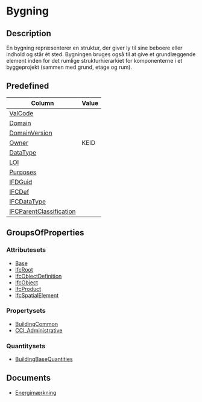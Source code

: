 # Bygning

## Description

En bygning repræsenterer en struktur, der giver ly til sine beboere eller indhold og står ét sted. Bygningen bruges også til at give et grundlæggende element inden for det rumlige strukturhierarkiet for komponenterne i et byggeprojekt (sammen med grund, etage og rum).

## Predefined

| Column                                                                 | Value |
| ---------------------------------------------------------------------- | ----- |
| [ValCode](../../Attributes/ValCode.md)                                 |       |
| [Domain](../../Attributes/Domain.md)                                   |       |
| [DomainVersion](../../Attributes/DomainVersion.md)                     |       |
| [Owner](../../Attributes/Owner.md)                                     | KEID  |
| [DataType](../../Attributes/DataType.md)                               |       |
| [LOI](../../Attributes/LOI.md)                                         |       |
| [Purposes](../../Attributes/LOI.md)                                    |       |
| [IFDGuid](../../Attributes/IFDGuid.md)                                 |       |
| [IFCDef](../../Attributes/IFCDef.md)                                   |       |
| [IFCDataType](../../Attributes/IFCDataType.md)                         |       |
| [IFCParentClassification](../../Attributes/IFCParentClassification.md) |       |

## GroupsOfProperties

### Attributesets

- [Base](../../../GroupsOfAttributes/Base.md)
- [IfcRoot](../../../GroupsOfAttributes/IfcRoot.md)
- [IfcObjectDefinition](../../../GroupsOfAttributes/IfcObjectDefinition.md)
- [IfcObject](../../../GroupsOfAttributes/IfcObject.md)
- [IfcProduct](../../../GroupsOfAttributes/IfcProduct.md)
- [IfcSpatialElement](../../Sets/Attributesets/IfcSpatialElement.md)

### Propertysets

- [BuildingCommon](../../../PropertySets/BuildingCommon.md)
- [CCI_Administrative](../../GroupsOfProperties/CCI_Administrative.md)

### Quantitysets

- [BuildingBaseQuantities](../../../QuantitySets/BuildingBaseQuantities.md)

## Documents

- [Energimærkning](../../Documents/Energimaerkning.md)
